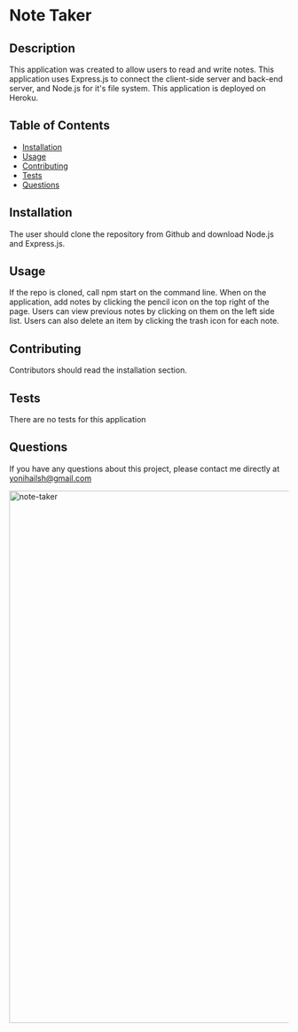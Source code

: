 # Note Taker

## Description
This application was created to allow users to read and write notes. This application uses Express.js to connect the client-side server and back-end server, and Node.js for it's file system. This application is deployed on Heroku.

## Table of Contents
* [Installation](#installation)
* [Usage](#usage)
* [Contributing](#contributing)
* [Tests](#tests)
* [Questions](#questions)

## Installation
The user should clone the repository from Github and download Node.js and Express.js.

## Usage
If the repo is cloned, call npm start on the command line. When on the application, add notes by clicking the pencil icon on the top right of the page. Users can view previous notes by clicking on them on the left side list. Users can also delete an item by clicking the trash icon for each note.

## Contributing
Contributors should read the installation section.

## Tests
There are no tests for this application

## Questions
If you have any questions about this project, please contact me directly at yonihailsh@gmail.com

<img width="960" alt="note-taker" src="https://user-images.githubusercontent.com/78513952/133846793-d5ff013b-20f5-4515-b5a4-fffb423f059a.png">
